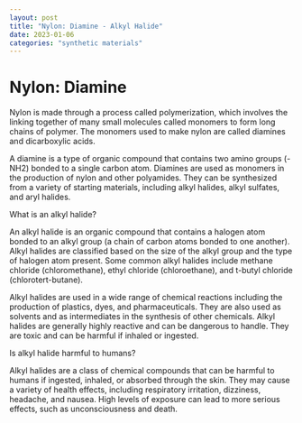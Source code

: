 ```yaml
---
layout: post
title: "Nylon: Diamine - Alkyl Halide"
date: 2023-01-06
categories: "synthetic materials"
---
```

# Nylon: Diamine

Nylon is made through a process called polymerization, which involves the linking together of many small molecules called monomers to form long chains of polymer. The monomers used to make nylon are called diamines and dicarboxylic acids.

A diamine is a type of organic compound that contains two amino groups (-NH2) bonded to a single carbon atom. Diamines are used as monomers in the production of nylon and other polyamides. They can be synthesized from a variety of starting materials, including alkyl halides, alkyl sulfates, and aryl halides.

What is an alkyl halide?

An alkyl halide is an organic compound that contains a halogen atom bonded to an alkyl group (a chain of carbon atoms bonded to one another). Alkyl halides are classified based on the size of the alkyl group and the type of halogen atom present. Some common alkyl halides include methane chloride (chloromethane), ethyl chloride (chloroethane), and t-butyl chloride (chlorotert-butane).

Alkyl halides are used in a wide range of chemical reactions including the production of plastics, dyes, and pharmaceuticals. They are also used as solvents and as intermediates in the synthesis of other chemicals. Alkyl halides are generally highly reactive and can be dangerous to handle. They are toxic and can be harmful if inhaled or ingested.

Is alkyl halide harmful to humans?

Alkyl halides are a class of chemical compounds that can be harmful to humans if ingested, inhaled, or absorbed through the skin. They may cause a variety of health effects, including respiratory irritation, dizziness, headache, and nausea. High levels of exposure can lead to more serious effects, such as unconsciousness and death.